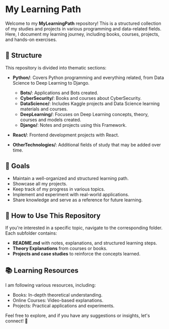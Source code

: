 # My Learning Path

Welcome to my **MyLearningPath** repository! This is a structured collection of my studies and projects in various programming and data-related fields. Here, I document my learning journey, including books, courses, projects, and hands-on exercises.

## 📌 Structure
This repository is divided into thematic sections:

- **Python/**: Covers Python programming and everything related, from Data Science to Deep Learning to Django.
    - **Bots/**: Applications and Bots created.
    - **CyberSecurity/**: Books and courses about CyberSecurity.
    - **DataScience/**: Includes Kaggle projects and Data Science learning materials and courses.
    - **DeepLearning/**: Focuses on Deep Learning concepts, theory, courses and models created.
    - **Django/**: Notes and projects using this Framework.
  
- **React/**: Frontend development projects with React.

- **OtherTechnologies/**: Additional fields of study that may be added over time.

## 🎯 Goals
- Maintain a well-organized and structured learning path.
- Showcase all my projects.
- Keep track of my progress in various topics.
- Implement and experiment with real-world applications.
- Share knowledge and serve as a reference for future learning.

## 🚀 How to Use This Repository
If you're interested in a specific topic, navigate to the corresponding folder. Each subfolder contains:
- **README.md** with notes, explanations, and structured learning steps.
- **Theory Explanations** from courses or books.
- **Projects and case studies** to reinforce the concepts learned.

## 📚 Learning Resources
I am following various resources, including:
- Books: In-depth theoretical understanding.
- Online Courses: Video-based explanations.
- Projects: Practical applications and experiments.

Feel free to explore, and if you have any suggestions or insights, let's connect! 🚀

